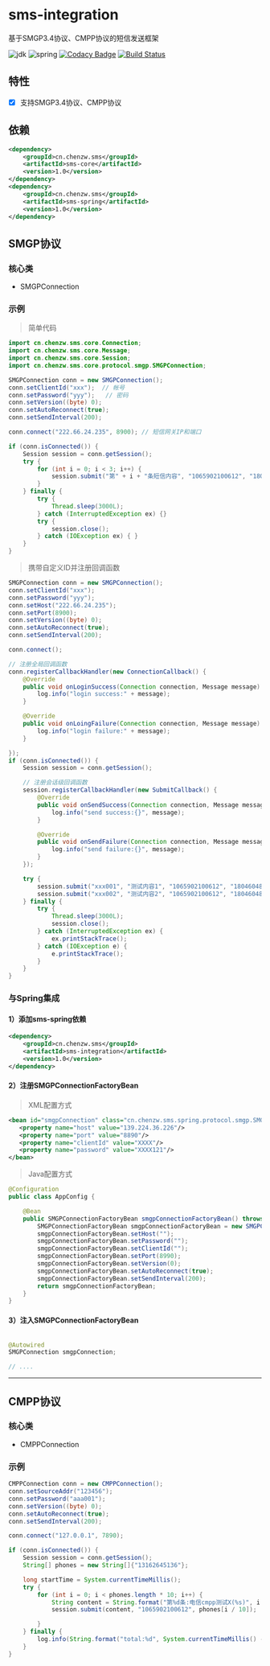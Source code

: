 # sms-integration
基于SMGP3.4协议、CMPP协议的短信发送框架

![jdk](https://img.shields.io/badge/jdk-1.6-brightgreen.svg)
![spring](https://img.shields.io/badge/spring-4.3.22.RELEASE-brightgreen.svg)
[![Codacy Badge](https://api.codacy.com/project/badge/Grade/fbaa198ef0ed46409d93384dfbb6643b)](https://www.codacy.com/manual/otary/sms-integration?utm_source=github.com&amp;utm_medium=referral&amp;utm_content=otary/sms-integration&amp;utm_campaign=Badge_Grade)
[![Build Status](https://travis-ci.org/otary/sms-integration.svg?branch=master)](https://travis-ci.org/otary/sms-integration)


## 特性

- [x] 支持SMGP3.4协议、CMPP协议


## 依赖

``` xml
<dependency>
    <groupId>cn.chenzw.sms</groupId>
    <artifactId>sms-core</artifactId>
    <version>1.0</version>
</dependency>
<dependency>
    <groupId>cn.chenzw.sms</groupId>
    <artifactId>sms-spring</artifactId>
    <version>1.0</version>
</dependency>
```

## SMGP协议

### 核心类

- SMGPConnection

### 示例

>  简单代码

``` java
import cn.chenzw.sms.core.Connection;
import cn.chenzw.sms.core.Message;
import cn.chenzw.sms.core.Session;
import cn.chenzw.sms.core.protocol.smgp.SMGPConnection;

SMGPConnection conn = new SMGPConnection();
conn.setClientId("xxx");  // 帐号
conn.setPassword("yyy");   // 密码
conn.setVersion((byte) 0);
conn.setAutoReconnect(true);
conn.setSendInterval(200);

conn.connect("222.66.24.235", 8900); // 短信网关IP和端口

if (conn.isConnected()) {
    Session session = conn.getSession();
    try {
        for (int i = 0; i < 3; i++) {
            session.submit("第" + i + "条短信内容", "1065902100612", "18046048466");
        }
    } finally {
        try {
            Thread.sleep(3000L);
        } catch (InterruptedException ex) {}
        try {
            session.close();
        } catch (IOException ex) { }
    }
}
```

> 携带自定义ID并注册回调函数

``` java
SMGPConnection conn = new SMGPConnection();
conn.setClientId("xxx");
conn.setPassword("yyy");
conn.setHost("222.66.24.235");
conn.setPort(8900);
conn.setVersion((byte) 0);
conn.setAutoReconnect(true);
conn.setSendInterval(200);

conn.connect();

// 注册全局回调函数
conn.registerCallbackHandler(new ConnectionCallback() {
    @Override
    public void onLoginSuccess(Connection connection, Message message) {
        log.info("login success:" + message);
    }

    @Override
    public void onLoingFailure(Connection connection, Message message) {
        log.info("login failure:" + message);
    }

});
if (conn.isConnected()) {
    Session session = conn.getSession();

    // 注册会话级回调函数
    session.registerCallbackHandler(new SubmitCallback() {
        @Override
        public void onSendSuccess(Connection connection, Message message) {
            log.info("send success:{}", message);
        }

        @Override
        public void onSendFailure(Connection connection, Message message) {
            log.info("send failure:{}", message);
        }
    });

    try {
        session.submit("xxx001", "测试内容1", "1065902100612", "18046048466");
        session.submit("xxx002", "测试内容2", "1065902100612", "18046048466");
    } finally {
        try {
            Thread.sleep(3000L);
            session.close();
        } catch (InterruptedException ex) {
            ex.printStackTrace();
        } catch (IOException e) {
            e.printStackTrace();
        }
    }
}

```

### 与Spring集成

#### 1）添加sms-spring依赖
```` xml
<dependency>
	<groupId>cn.chenzw.sms</groupId>
    <artifactId>sms-integration</artifactId>
    <version>1.0</version>
</dependency>
````
#### 2）注册SMGPConnectionFactoryBean

> XML配置方式

``` xml
<bean id="smgpConnection" class="cn.chenzw.sms.spring.protocol.smgp.SMGPConnectionFactoryBean">
   <property name="host" value="139.224.36.226"/>
   <property name="port" value="8890"/>
   <property name="clientId" value="XXXX"/>
   <property name="password" value="XXXX121"/>
</bean>
```

> Java配置方式

``` java
@Configuration
public class AppConfig {

    @Bean
    public SMGPConnectionFactoryBean smgpConnectionFactoryBean() throws Exception {
        SMGPConnectionFactoryBean smgpConnectionFactoryBean = new SMGPConnectionFactoryBean();
        smgpConnectionFactoryBean.setHost("");
        smgpConnectionFactoryBean.setPassword("");
        smgpConnectionFactoryBean.setClientId("");
        smgpConnectionFactoryBean.setPort(8990);
        smgpConnectionFactoryBean.setVersion(0);
        smgpConnectionFactoryBean.setAutoReconnect(true);
        smgpConnectionFactoryBean.setSendInterval(200);
        return smgpConnectionFactoryBean;
    }
}
```

#### 3）注入SMGPConnectionFactoryBean
```` java

@Autowired
SMGPConnection smgpConnection;

// ....

````

------

## CMPP协议


### 核心类

- CMPPConnection


### 示例

``` java
CMPPConnection conn = new CMPPConnection();
conn.setSourceAddr("123456");
conn.setPassword("aaa001");
conn.setVersion((byte) 0);
conn.setAutoReconnect(true);
conn.setSendInterval(200);

conn.connect("127.0.0.1", 7890);

if (conn.isConnected()) {
    Session session = conn.getSession();
    String[] phones = new String[]{"13162645136"};

    long startTime = System.currentTimeMillis();
    try {
        for (int i = 0; i < phones.length * 10; i++) {
            String content = String.format("第%d条:电信cmpp测试X(%s)", i + 1, format.format(new Date()));
            session.submit(content, "1065902100612", phones[i / 10]);

        }
    } finally {
        log.info(String.format("total:%d", System.currentTimeMillis() - startTime));
    }
}
```

